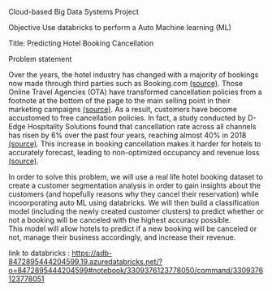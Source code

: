 Cloud-based Big Data Systems Project

Objective
Use databricks to perform a Auto Machine learning (ML)

Title: Predicting Hotel Booking Cancellation

Problem statement

Over the years, the hotel industry has changed with a majority of bookings now made through third parties such as Booking.com [(source)](https://www.hotelmanagement.net/tech/study-cancelation-rate-at-40-as-otas-push-free-change-policy). Those Online Travel Agencies (OTA) have transformed cancellation policies from a footnote at the bottom of the page to the main selling point in their marketing campaigns [(source)](https://triptease.com/blog/the-real-cost-of-free-cancellations/). As a result, customers have become accustomed to free cancellation policies. In fact, a study conducted by D-Edge Hospitality Solutions found that cancellation rate across all channels has risen by 6% over the past four years, reaching almost 40% in 2018 [(source)](https://www.d-edge.com/how-online-hotel-distribution-is-changing-in-europe/). This increase in booking cancellation makes it harder for hotels to accurately forecast, leading to non-optimized occupancy and revenue loss [(source)](https://www.d-edge.com/how-online-hotel-distribution-is-changing-in-europe/).

In order to solve this problem, we will use a real life hotel booking dataset to create a customer segmentation analysis in order to gain insights about the customers (and hopefully reasons why they cancel their reservation) while incoorporating auto ML using databricks. We will then build a classification model (including the newly created customer clusters) to predict whether or not a booking will be canceled with the highest accuracy possible.   
This model will allow hotels to predict if a new booking will be canceled or not, manage their business accordingly, and increase their revenue.

link to databricks : https://adb-8472895444204599.19.azuredatabricks.net/?o=8472895444204599#notebook/3309376123778050/command/3309376123778051


